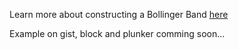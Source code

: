 Learn more about constructing a Bollinger Band [here](http://stockcharts.com/school/doku.php?id=chart_school:technical_indicators:bollinger_bands)

Example on gist, block and plunker comming soon...